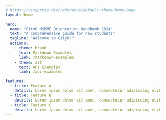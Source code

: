 ```yaml
---
# https://vitepress.dev/reference/default-theme-home-page
layout: home

hero:
  name: "CityU MSBME Orientation Handbook 2024"
  text: "A comprehensive guide for new students"
  tagline: "Welcome to CityU!"
  actions:
    - theme: brand
      text: Markdown Examples
      link: /markdown-examples
    - theme: alt
      text: API Examples
      link: /api-examples

features:
  - title: Feature A
    details: Lorem ipsum dolor sit amet, consectetur adipiscing elit
  - title: Feature B
    details: Lorem ipsum dolor sit amet, consectetur adipiscing elit
  - title: Feature C
    details: Lorem ipsum dolor sit amet, consectetur adipiscing elit
---
```


